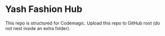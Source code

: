 # Yash Fashion Hub

This repo is structured for Codemagic.
Upload this repo to GitHub root (do not nest inside an extra folder).